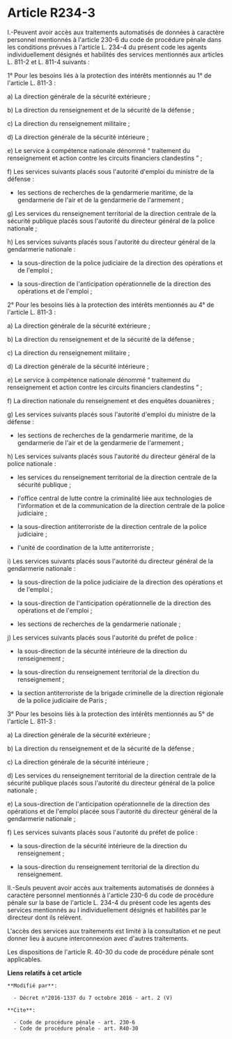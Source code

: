# Article R234-3

I.-Peuvent avoir accès aux traitements automatisés de données à caractère personnel mentionnés à l'article 230-6 du code de
procédure pénale dans les conditions prévues à l'article L. 234-4 du présent code les agents individuellement désignés et
habilités des services mentionnés aux articles L. 811-2 et L. 811-4 suivants : 

1° Pour les besoins liés à la protection des intérêts mentionnés au 1° de l'article L. 811-3 : 

a) La direction générale de la sécurité extérieure ; 

b) La          direction du renseignement et de la sécurité de la défense ; 

c) La direction du renseignement militaire ; 

d) La direction générale de la sécurité intérieure ; 

e) Le service à compétence nationale dénommé “ traitement du renseignement et action contre les circuits financiers
clandestins ” ; 

f) Les services suivants placés sous l'autorité d'emploi du ministre de la défense :

- les sections de recherches de la gendarmerie maritime, de la gendarmerie de l'air et de la gendarmerie de l'armement ; 

g) Les services du renseignement territorial de la direction centrale de la sécurité publique placés sous l'autorité du
directeur général de la police nationale ; 

h) Les services suivants placés sous l'autorité du directeur général de la gendarmerie nationale :

- la sous-direction de la police judiciaire de la direction des opérations et de l'emploi ;

- la sous-direction de l'anticipation opérationnelle de la direction des opérations et de l'emploi ; 

2° Pour les besoins liés à la protection des intérêts mentionnés au 4° de l'article L. 811-3 : 

a) La direction générale de la sécurité extérieure ; 

b) La          direction du renseignement et de la sécurité de la défense ; 

c) La direction du renseignement militaire ; 

d) La direction générale de la sécurité intérieure ; 

e) Le service à compétence nationale dénommé “ traitement du renseignement et action contre les circuits financiers
clandestins ” ; 

f) La direction nationale du renseignement et des enquêtes douanières ; 

g) Les services suivants placés sous l'autorité d'emploi du ministre de la défense :

- les sections de recherches de la gendarmerie maritime, de la gendarmerie de l'air et de la gendarmerie de l'armement ; 

h) Les services suivants placés sous l'autorité du directeur général de la police nationale :

- les services du renseignement territorial de la direction centrale de la sécurité publique ;

- l'office central de lutte contre la criminalité liée aux technologies de l'information et de la communication de la
direction centrale de la police judiciaire ;

- la sous-direction antiterroriste de la direction centrale de la police judiciaire ;

- l'unité de coordination de la lutte antiterroriste ; 

i) Les services suivants placés sous l'autorité du directeur général de la gendarmerie nationale :

- la sous-direction de la police judiciaire de la direction des opérations et de l'emploi ;

- la sous-direction de l'anticipation opérationnelle de la direction des opérations et de l'emploi ;

- les sections de recherches de la gendarmerie nationale ; 

j) Les services suivants placés sous l'autorité du préfet de police :

- la sous-direction de la sécurité intérieure de la direction du renseignement ;

- la sous-direction du renseignement territorial de la direction du renseignement ;

- la section antiterroriste de la brigade criminelle de la direction régionale de la police judiciaire de Paris ; 

3° Pour les besoins liés à la protection des intérêts mentionnés au 5° de l'article L. 811-3 : 

a) La direction générale de la sécurité extérieure ; 

b) La          direction du renseignement et de la sécurité de la défense ; 

c) La direction générale de la sécurité intérieure ; 

d) Les services du renseignement territorial de la direction centrale de la sécurité publique placés sous l'autorité du
directeur général de la police nationale ; 

e) La sous-direction de l'anticipation opérationnelle de la direction des opérations et de l'emploi placée sous l'autorité du
directeur général de la gendarmerie nationale ; 

f) Les services suivants placés sous l'autorité du préfet de police :

- la sous-direction de la sécurité intérieure de la direction du renseignement ;

- la sous-direction du renseignement territorial de la direction du renseignement. 

II.-Seuls peuvent avoir accès aux traitements automatisés de données à caractère personnel mentionnés à l'article 230-6 du
code de procédure pénale sur la base de l'article L. 234-4 du présent code les agents des services mentionnés au I
individuellement désignés et habilités par le directeur dont ils relèvent. 

L'accès des services aux traitements est limité à la consultation et ne peut donner lieu à aucune interconnexion avec
d'autres traitements. 

Les dispositions de l'article R. 40-30 du code de procédure pénale sont applicables.

**Liens relatifs à cet article**

	**Modifié par**:

	  - Décret n°2016-1337 du 7 octobre 2016 - art. 2 (V)

	**Cite**:

	  - Code de procédure pénale - art. 230-6
	  - Code de procédure pénale - art. R40-30
